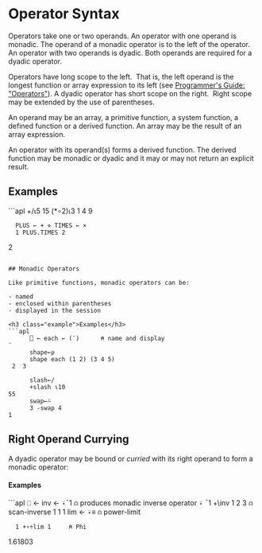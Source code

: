 <h1 class="heading"><span class="name">Operator Syntax</span></h1>

Operators take one or two operands.  An operator with one operand is monadic.  The operand of a monadic operator is to the left of the operator.  An operator with two operands is dyadic.  Both operands are required for a dyadic operator.

Operators have long scope to the left.  That is, the left operand is the longest function or array expression to its left (see [Programmer's Guide: "Operators"](../../../programming-reference-guide/introduction/operators)). A dyadic operator has short scope on the right.  Right scope may be extended by the use of parentheses.

An operand may be an array, a primitive function, a system function, a defined function or a derived function. An array may be the result of an array expression.

An operator with its operand(s) forms a derived function. The derived function may be monadic or dyadic and it may or may not return an explicit result.

<h2 class="example">Examples</h2>
```apl
      +/⍳5
15
      (*∘2)⍳3
1 4 9
 
      PLUS ← + ⋄ TIMES ← ×
      1 PLUS.TIMES 2
2
```

## Monadic Operators

Like primitive functions, monadic operators can be:

- named
- enclosed within parentheses
- displayed in the session

<h3 class="example">Examples</h3>
```apl
      ⎕ ← each ← (¨)      ⍝ name and display
¨
      shape←⍴
      shape each (1 2) (3 4 5)
 2  3 
      
      slash←/
      +slash ⍳10
55
      swap←⍨
      3 -swap 4
1
```

## Right Operand Currying

A dyadic operator may be bound or *curried* with its right operand to form a monadic operator:

<h4 class="example">Examples</h4>
```apl
      ⎕ ← inv ← ⍣¯1  ⍝ produces monadic inverse operator
⍣ ¯1
      +\inv 1 2 3    ⍝ scan-inverse
1 1 1
      lim ← ⍣≡       ⍝ power-limit

      1 +∘÷lim 1     ⍝ Phi
1.61803
```
